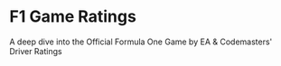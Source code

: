 # F1 Game Ratings
A deep dive into the Official Formula One Game by EA & Codemasters' Driver Ratings
